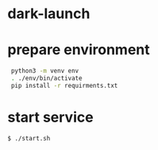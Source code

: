 # dark-launch

# prepare environment

```sh
 python3 -m venv env
 . ./env/bin/activate
 pip install -r requirments.txt
```

# start service

```sh
$ ./start.sh
```